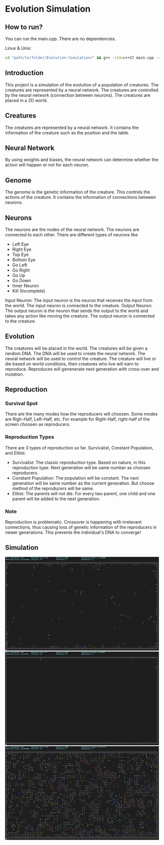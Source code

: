 # Evolution Simulation

## How to run?  
You can run the main.cpp. There are no dependencies.
  
Linux & Unix:  
```bash
cd "path/to/folder/Evolution-Simulation/" && g++ -std=c++17 main.cpp -o main && "path/to/folder/Evolution-Simulation/"main
```

## Introduction
This project is a simulation of the evolution of a population of creatures. The creatures are represented by a neural network. The creatures are controlled by the neural network (connection between neurons). The creatures are placed in a 2D world. 

## Creatures
The creatures are represented by a neural network. 
It contains the information of the creature such as the position and the table.

## Neural Network
By using weights and biases, the neural network can determine whether the action will happen or not for each neuron.

## Genome
The genome is the genetic information of the creature. This controls the actions of the creature. It contains the information of connections between neurons.  

## Neurons
The neurons are the nodes of the neural network. The neurons are connected to each other. There are different types of neurons like
- Left Eye
- Right Eye
- Top Eye
- Bottom Eye
- Go Left
- Go Right
- Go Up
- Go Down
- Inner Neuron
- Kill (Incomplete)

Input Neuron: The input neuron is the neuron that receives the input from the world. The input neuron is connected to the creature.
Output Neuron: The output neuron is the neuron that sends the output to the world and takes any action like moving the creature. The output neuron is connected to the creature.

## Evolution
The creatures will be placed in the world. The creatures will be given a random DNA. The DNA will be used to create the neural network. The neural network will be used to control the creature. The creature will live or die based on world conditions, then creatures who live will earn to reproduce. Reproduces will genenerate next generation with cross-over and mutation.

## Reproduction
### Survival Spot  
There are the many modes how the reproducers will choosen. Some modes are Righ-Half, Left-Half, etc. For example for Right-Half, right-half of the screen choosen as reproducers.
### Reproduction Types  
There are 3 types of reproduction so far. Survivalist, Constant Population, and Elitist. 
- Survivalist: The classic reproduction type. Based on nature, in this reproduction type. Next generation will be same number as choosen reproducers.
- Constant Population: The population will be constant. The next generation will be same number as the current generation. But choose method of the reproducers will be same.
- Elitist: The parents will not die. For every two parent, one child and one parent will be added to the next generation.

### Note
Reproduction is problematic. Crossover is happening with irrelevant connections, thus causing loss of genetic information of the reproducers in newer generations. This prevents the individual's DNA to converge!

## Simulation
![Alt text](img/sim01.png)
![Alt text](img/sim02.png)
![Alt text](img/sim03.png)

